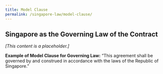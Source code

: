```yaml
---
title: Model Clause
permalink: /singapore-law/model-clause/
---
```


## Singapore as the Governing Law of the Contract

*[This content is a placeholder.]*

**Example of Model Clause for Governing Law:**
“This agreement shall be governed by and construed in accordance with the laws of the Republic of Singapore.”
